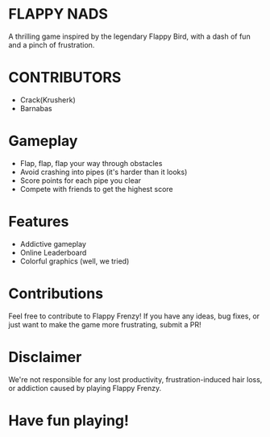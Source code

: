 # FLAPPY NADS

A thrilling game inspired by the legendary Flappy Bird, with a dash of fun and a pinch of frustration.

# CONTRIBUTORS
- Crack(Krusherk)
- Barnabas 

# Gameplay
- Flap, flap, flap your way through obstacles
- Avoid crashing into pipes (it's harder than it looks)
- Score points for each pipe you clear
- Compete with friends to get the highest score

# Features
- Addictive gameplay
- Online Leaderboard
- Colorful graphics (well, we tried)

# Contributions
Feel free to contribute to Flappy Frenzy! If you have any ideas, bug fixes, or just want to make the game more frustrating, submit a PR!

# Disclaimer
We're not responsible for any lost productivity, frustration-induced hair loss, or addiction caused by playing Flappy Frenzy.

# Have fun playing!
